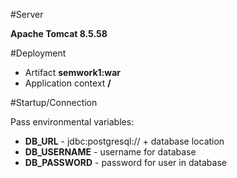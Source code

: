 #Server

**Apache Tomcat 8.5.58**

#Deployment

- Artifact **semwork1:war**
- Application context **/**

#Startup/Connection

Pass environmental variables:

- **DB_URL** - jdbc:postgresql:// + database location
- **DB_USERNAME** - username for database
- **DB_PASSWORD** - password for user in database